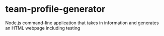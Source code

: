 # team-profile-generator
Node.js command-line application that takes in information and generates an HTML webpage including testing
